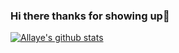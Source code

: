 ### Hi there thanks for showing up👋


[![Allaye's github stats](https://github-readme-stats.vercel.app/api?username=allaye&count_private=true)](https://github.com/allaye/github-readme-stats&count_private=true)





<!--
**Allaye/Allaye** is a ✨ _special_ ✨ repository because its `README.md` (this file) appears on your GitHub profile.

Here are some ideas to get you started:

- 🔭 I’m currently working on ...
- 🌱 I’m currently learning ...
- 👯 I’m looking to collaborate on ...
- 🤔 I’m looking for help with ...
- 💬 Ask me about ...
- 📫 How to reach me: ...
- 😄 Pronouns: ...
- ⚡ Fun fact: ...
-->
